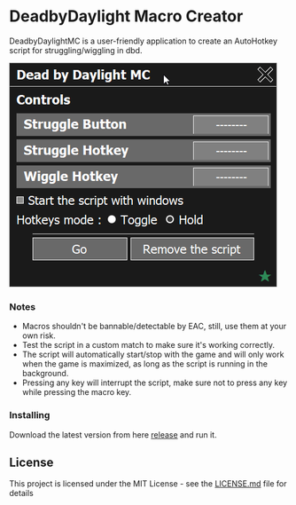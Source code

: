 # DeadbyDaylight Macro Creator
DeadbyDaylightMC is a user-friendly application to create an AutoHotkey script for struggling/wiggling in dbd.

![](/Tutorial.gif)
### Notes
* Macros shouldn't be bannable/detectable by EAC, still, use them at your own risk.
* Test the script in a custom match to make sure it's working correctly.
* The script will automatically start/stop with the game and will only work when the game is maximized, as long as the script is running in the background.
* Pressing any key will interrupt the script, make sure not to press any key while pressing the macro key.
### Installing
Download the latest version from here [release](https://github.com/SK10/DeadbyDaylightMC/releases) and run it.
## License
This project is licensed under the MIT License - see the [LICENSE.md](LICENSE.md) file for details